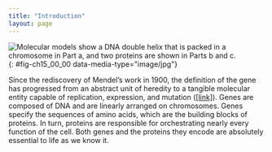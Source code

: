 ```yaml
---
title: "Introduction"
layout: page
---
```



<?cnx.eoc class="summary" title="Sections Summary"?>

<?cnx.eoc class="art-exercise" title="Art Connections?>

<?cnx.eoc class="multiple-choice" title="Multiple Choice"?>

<?cnx.eoc class="free-response" title="Free Response"?>

 ![Molecular models show a DNA double helix that is packed in a chromosome in Part a, and two proteins are shown in Parts b and c.](../resources/Figure_15_00_01.jpg "Genes, which are carried on (a) chromosomes, are linearly organized instructions for making the RNA and protein molecules that are necessary for all of processes of life. The (b) interleukin-2 protein and (c) alpha-2u-globulin protein are just two examples of the array of different molecular structures that are encoded by genes. (credit &#x201C;chromosome: National Human Genome Research Institute; credit &#x201C;interleukin-2&#x201D;: Ramin Herati/Created from PDB 1M47 and rendered with Pymol; credit &#x201C;alpha-2u-globulin&#x201D;: Darren Logan/rendered with AISMIG)"){: #fig-ch15_00_00 data-media-type="image/jpg"}

Since the rediscovery of Mendel’s work in 1900, the definition of the gene has progressed from an abstract unit of heredity to a tangible molecular entity capable of replication, expression, and mutation ([\[link\]](#fig-ch15_00_00)). Genes are composed of DNA and are linearly arranged on chromosomes. Genes specify the sequences of amino acids, which are the building blocks of proteins. In turn, proteins are responsible for orchestrating nearly every function of the cell. Both genes and the proteins they encode are absolutely essential to life as we know it.

